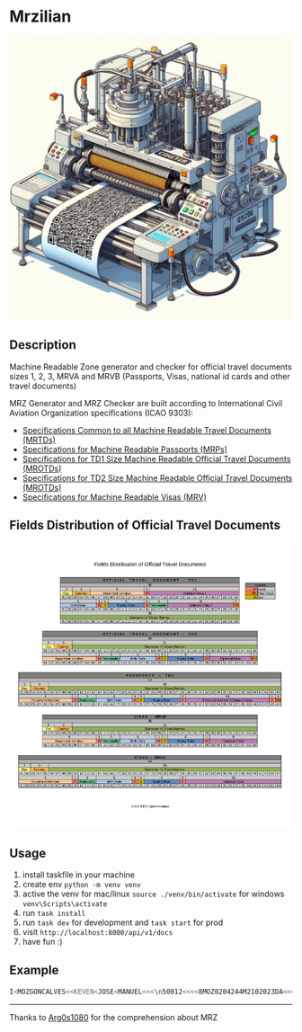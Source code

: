 # Mrzilian

![image](public/mrz.jpeg)

## Description

Machine Readable Zone generator and checker for official travel documents sizes
1, 2, 3, MRVA and MRVB (Passports, Visas, national id cards and other travel documents)

MRZ Generator and MRZ Checker are built according to International Civil Aviation
Organization specifications (ICAO 9303):

* [Specifications Common to all Machine Readable Travel Documents (MRTDs)](https://www.icao.int/publications/Documents/9303_p3_cons_en.pdf)
* [Specifications for Machine Readable Passports (MRPs)](https://www.icao.int/publications/Documents/9303_p4_cons_en.pdf)
* [Specifications for TD1 Size Machine Readable Official Travel Documents (MROTDs)](https://www.icao.int/publications/Documents/9303_p5_cons_en.pdf)
* [Specifications for TD2 Size Machine Readable Official Travel Documents (MROTDs)](https://www.icao.int/publications/Documents/9303_p6_cons_en.pdf)
* [Specifications for Machine Readable Visas (MRV)](https://www.icao.int/publications/Documents/9303_p7_cons_en.pdf)

## Fields Distribution of Official Travel Documents

![image](public/Fields_Distribution.png)

## Usage

1. install taskfile in your machine
2. create env `python -m venv venv`
3. active the venv for mac/linux `source ./venv/bin/activate` for windows `venv\Scripts\activate`
4. run `task install`
5. run `task dev` for development and `task start` for prod
6. visit `http://localhost:8000/api/v1/docs`
7. have fun :)

## Example

```bash
I<MOZGONCALVES<<KEVEN<JOSE<MANUEL<<<\n50012<<<<8MOZ0204244M2102023DA<<<<<1
```

---
Thanks to [Arg0s1080](https://github.com/Arg0s1080) for the comprehension about MRZ
